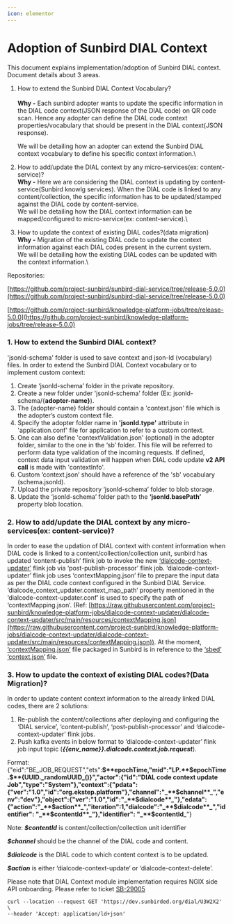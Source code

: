 ```yaml
---
icon: elementor
---
```


# Adoption of Sunbird DIAL Context

This document explains implementation/adoption of Sunbird DIAL context. Document details about 3 areas.

1.  How to extend the Sunbird DIAL Context Vocabulary?\
    \
    **Why -** Each sunbird adopter wants to update the specific information in the DIAL code context(JSON response of the DIAL code) on QR code scan. Hence any adopter can define the DIAL code context properties/vocabulary that should be present in the DIAL context(JSON response).

    We will be detailing how an adopter can extend the Sunbird DIAL context vocabulary to define his specific context information.\

2. How to add/update the DIAL context by any micro-services(ex: content-service)?\
   **Why -** Here we are considering the DIAL context is updating by content-service(Sunbird knowlg services). When the DIAL code is linked to any content/collection, the specific information has to be updated/stamped against the DIAL code by content-service.\
   We will be detailing how the DIAL context information can be mapped/configured to micro-service(ex: content-service).\

3. How to update the context of existing DIAL codes?(data migration)\
   **Why -** Migration of the existing DIAL code to update the context information against each DIAL codes present in the current system.\
   We will be detailing how the existing DIAL codes can be updated with the context information.\


Repositories:&#x20;

[https://github.com/project-sunbird/sunbird-dial-service/tree/release-5.0.0](https://github.com/project-sunbird/sunbird-dial-service/tree/release-5.0.0)

[https://github.com/project-sunbird/knowledge-platform-jobs/tree/release-5.0.0](https://github.com/project-sunbird/knowledge-platform-jobs/tree/release-5.0.0)

### 1. How to extend the Sunbird DIAL context?  <a href="#adoptionofsunbirddialcontext-1.howtoextendthesunbirddialcontext" id="adoptionofsunbirddialcontext-1.howtoextendthesunbirddialcontext"></a>

'jsonld-schema' folder is used to save context and json-ld (vocabulary) files. In order to extend the Sunbird DIAL Context vocabulary or to implement custom context:

1. Create ‘jsonld-schema’ folder in the private repository.
2. Create a new folder under 'jsonld-schema' folder (Ex: jsonld-schema/{**adopter-name}**).&#x20;
3. The {adopter-name} folder should contain a 'context.json' file which is the adopter’s custom context file.&#x20;
4. Specify the adopter folder name in **'jsonld.type'** attribute in 'application.conf' file for application to refer to a custom context.&#x20;
5. One can also define 'contextValidation.json' (optional) in the adopter folder, similar to the one in the ‘sb’ folder. This file will be referred to perform data type validation of the incoming requests. If defined, context data input validation will happen when DIAL code update **v2 API call** is made with 'contextInfo'.&#x20;
6. Custom ‘context.json’ should have a reference of the 'sb' vocabulary (schema.jsonld).
7. Upload the private repository ‘jsonld-schema’ folder to blob storage.
8. Update the ‘jsonld-schema’ folder path to the **‘jsonld.basePath’** property blob location.

### 2. How to add/update the DIAL context by any micro-services(ex: content-service)? <a href="#adoptionofsunbirddialcontext-2.howtoadd-updatethedialcontextbyanymicro-services-ex-content-service" id="adoptionofsunbirddialcontext-2.howtoadd-updatethedialcontextbyanymicro-services-ex-content-service"></a>

In order to ease the updation of DIAL context with content information when DIAL code is linked to a content/collection/collection unit, sunbird has updated ‘content-publish’ flink job to invoke the new [‘](https://knowlg.sunbird.org/learn/product-and-developer-guide/knowlg-jobs#dialcode-context-updater)[dialcode-context-updater’](https://knowlg.sunbird.org/learn/product-and-developer-guide/knowlg-jobs#dialcode-context-updaterhttps://knowlg.sunbird.org/learn/product-and-developer-guide/knowlg-jobs#dialcode-context-updater) flink job via ‘post-publish-processor’ flink job. ‘dialcode-context-updater’ flink job uses ‘contextMapping.json’ file to prepare the input data as per the DIAL code context configured in the Sunbird DIAL Service. ‘dialcode\_context\_updater.context\_map\_path’ property mentioned in the ‘dialcode-context-updater.conf’ is used to specify the path of ‘contextMapping.json’. (Ref: [https://raw.githubusercontent.com/project-sunbird/knowledge-platform-jobs/dialcode-context-updater/dialcode-context-updater/src/main/resources/contextMapping.json](https://raw.githubusercontent.com/project-sunbird/knowledge-platform-jobs/dialcode-context-updater/dialcode-context-updater/src/main/resources/contextMapping.json)). At the moment, [‘contextMapping.json’](https://github.com/project-sunbird/knowledge-platform-jobs/blob/release-5.0.0/dialcode-context-updater/src/main/resources/contextMapping.json) file packaged in Sunbird is in reference to the [‘sbed’ ‘context.json’](https://github.com/project-sunbird/sunbird-dial-service/blob/release-5.0.0/jsonld-schema/sbed/context.json) file.

### 3. How to update the context of existing DIAL codes?(Data Migration)? <a href="#adoptionofsunbirddialcontext-3.howtoupdatethecontextofexistingdialcodes-datamigration" id="adoptionofsunbirddialcontext-3.howtoupdatethecontextofexistingdialcodes-datamigration"></a>

In order to update content context information to the already linked DIAL codes, there are 2 solutions:

1. Re-publish the content/collections after deploying and configuring the ‘DIAL service’, ‘content-publish’, ‘post-publish-processor’ and ‘dialcode-context-updater’ flink jobs.
2. Push kafka events in below format to ‘dialcode-context-updater’ flink job input topic (_**\{{env\_name\}}.dialcode.context.job.request**_).

Format: {"eid":"BE\_JOB\_REQUEST","ets":**$**epochTime,"mid":"LP.**$**epochTime.**$**{UUID._randomUUID_()}","actor":{"id":"DIAL code context update Job","type":"System"},"context":{"pdata":{"ver":"1.0","id":"org.ekstep.platform"},"channel":"_**$channel**_","env":"dev"},"object":{"ver":"1.0","id":"_**$dialcode**_"},"edata":{"action":"_**$action**_","iteration":1,"dialcode":"_**$dialcode**_","identifier": "_**$contentId**_"},"identifier": "_**$contentId**_"}

Note:  _**$contentId**_ is content/collection/collection unit identifier

_**$channel**_ should be the channel of the DIAL code and content.&#x20;

_**$dialcode**_ is the DIAL code to which content context is to be updated.

_**$action**_ is either ‘dialcode-context-update‘ or ‘dialcode-context-delete’.

Please note that DIAL Context module implementation requires NGIX side API onboarding. Please refer to ticket [SB-29005](https://project-sunbird.atlassian.net/browse/SB-29005?src=confmacro)

```
curl --location --request GET 'https://dev.sunbirded.org/dial/U3W2X2' \
--header 'Accept: application/ld+json'
```
